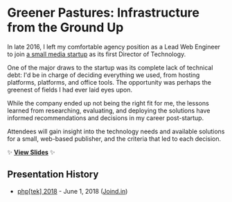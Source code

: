 # Greener Pastures: Infrastructure from the Ground Up

In late 2016, I left my comfortable agency position as a Lead Web Engineer to join [a small media startup](https://growella.com) as its first Director of Technology.

One of the major draws to the startup was its complete lack of technical debt: I'd be in charge of deciding everything we used, from hosting platforms, platforms, and office tools. The opportunity was perhaps the greenest of fields I had ever laid eyes upon.

While the company ended up not being the right fit for me, the lessons learned from researching, evaluating, and deploying the solutions have informed recommendations and decisions in my career post-startup.

Attendees will gain insight into the technology needs and available solutions for a small, web-based publisher, and the criteria that led to each decision.

:sparkles: **[View Slides](https://stevegrunwell.github.io/greener-pastures/)** :sparkles:

## Presentation History

* [php[tek] 2018](https://tek18.phparch.com/speakers/steve-grunwell/) - June 1, 2018 ([Joind.in](https://joind.in/talk/c2f8f))

